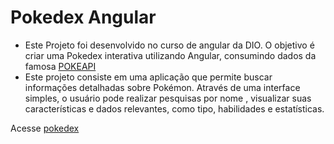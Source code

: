 # Pokedex Angular

- Este Projeto foi desenvolvido no curso de angular da DIO. O objetivo é criar uma Pokedex interativa utilizando Angular, consumindo dados da famosa [POKEAPI](https://pokeapi.co/api/v2/pokemon/)
- Este projeto consiste em uma aplicação que permite buscar informações detalhadas sobre Pokémon. Através de uma interface simples, o usuário pode realizar pesquisas por nome , visualizar suas características e dados relevantes, como tipo, habilidades e estatísticas.

Acesse [pokedex](https://github.com/3vinicius/pokedex-angular/tree/main)
